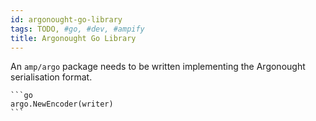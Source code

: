 ```yaml
---
id: argonought-go-library
tags: TODO, #go, #dev, #ampify
title: Argonought Go Library
---
```


An `amp/argo` package needs to be written implementing the Argonought serialisation format.

    ```go
    argo.NewEncoder(writer)
    ```